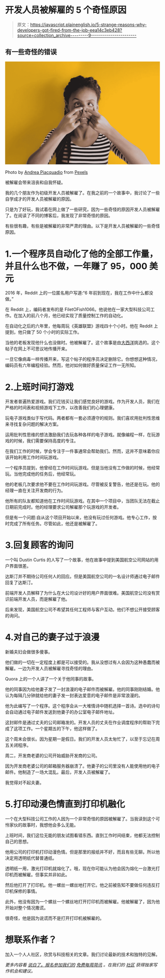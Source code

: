 # 开发人员被解雇的 5 个奇怪原因

> 原文：<https://javascript.plainenglish.io/5-strange-reasons-why-developers-got-fired-from-the-job-eea14c3eb428?source=collection_archive---------9----------------------->

## 有一些奇怪的错误

![](img/02f908647cf07ffb50e2835032df83ba.png)

Photo by [Andrea Piacquadio](https://www.pexels.com/@olly?utm_content=attributionCopyText&utm_medium=referral&utm_source=pexels) from [Pexels](https://www.pexels.com/photo/young-funny-african-american-woman-grimacing-in-studio-3756617/?utm_content=attributionCopyText&utm_medium=referral&utm_source=pexels)

被解雇会带来沮丧和自我怀疑。

我的几个朋友作为初级开发人员被解雇了。在我之前的一个故事中，我讨论了一些自学成才的开发人员被解雇的原因。

只是为了好玩，我试着在网上做了一些研究，因为一些奇怪的原因开发人员被解雇了。在阅读了不同的博客后，我发现了非常奇怪的原因。

有些很有趣，有些是被解雇的非常严肃的理由。以下是开发人员被解雇的一些奇怪原因。

# 1.一个程序员自动化了他的全部工作量，并且什么也不做，一年赚了 95，000 美元

2016 年，Reddit 上的一位匿名用户写道:“6 年前到现在，我在工作中什么都没做。”

在 Reddit 上，编码者发布的是 FiletOFish1066。他说他在一家大型科技公司工作。在加入的前八个月，他已经实现了质量控制工作的自动化。

在自动化之后的六年里，他每周玩《英雄联盟》游戏四十个小时。他在 Reddit 上提到，他只做了 50 个小时的实际工作。

当他的老板发现他什么也没做时。他被解雇了。这个故事是由[大西洋](https://www.theatlantic.com/technology/archive/2018/10/agents-of-automation/568795/)挑选的。这个帖子在网上不可思议地传播开来。

一旦它像病毒一样传播开来，写这个帖子的程序员决定删除它。你想想这种情况，编码员有六年编程经验。然而，他对如何做好质量保证工作一无所知。

# 2.上班时间打游戏

开发者普遍热爱游戏。我们花钱买让我们感觉良好的游戏。作为开发人员，我们在严格的时间表和视频游戏下工作，以改善我们的心理健康。

玩电子游戏类似于写代码。两者都有一套必须遵守的规则。我们喜欢用批判性思维来寻找复杂问题的解决方案。

运用批判性思维的想法激励我们去玩各种各样的电子游戏。就像编程一样，在玩游戏的时候，我们需要保持高度的专注。

在我们工作的时候，学会专注于一件事通常会帮助我们。然而，这并不意味着你应该开始利用工作时间玩游戏。

一个程序员提到，他曾经在工作时间玩游戏。但是当他没有工作做的时候，他经常玩。当他完成他的任务后，他经常玩。

他的老板几次要求他不要在工作时间玩游戏。尽管被反复警告，他还是在玩。他的经理一直在关注开发商的行为。

他所有的队友都知道他在工作时间玩游戏。在其中一个项目中，当团队无法在截止日期前完成时。他的经理要求公司解雇那个玩游戏的开发者。

但是有一个问题:自从这个项目开始以来，他没有玩过任何游戏。他专心工作，按时完成了所有任务。尽管如此，他还是被解雇了。

# 3.回复顾客的询问

一个叫 Dustin Curtis 的人写了一个故事，他在故事中提到美国航空公司网站的用户界面很差。

达斯汀并不期待公司任何人的回应。但是美国航空公司的一名设计师通过电子邮件回复了达斯汀。

前端开发人员解释了为什么在大公司设计好的用户界面很难。美国航空公司没有赏识前端开发人员，而是解雇了他。

后来发现，美国航空公司不希望其任何工程师与客户互动。他们不想公开接受顾客的询问。

# 4.对自己的妻子过于浪漫

新婚夫妇会做很多傻事。

他们做的一切在一定程度上都是可以接受的。我从没想过有人会因为这种愚蠢而被解雇。一边为开发人员被解雇寻找奇怪的理由。

Quora 上的一个人讲了一个关于他同事的故事。

他的同事因为给他妻子发了一封浪漫的电子邮件而被解雇。他的同事刚刚结婚。他认为每隔几分钟就给他的妻子发一封表达爱意的电子邮件是非常浪漫的。

他为此编写了一个程序。这个程序会从一大堆情诗中随机选择一首诗。选中的诗句会自动通过电子邮件发送到他妻子的办公室电子邮件地址。

这封邮件是通过丈夫的公司邮箱发的。开发人员的丈夫在作业调度程序的帮助下完成了这项工作。一个星期五的下午，他这样做了。

这个周末会很长。因为星期一是假日。我们的开发人员太匆忙了，以至于忘记在周五关闭程序。

周二，开发商老婆的公司开始威胁开发商的公司。

因为开发商老婆公司的邮箱服务器崩溃了。他妻子的公司里没有人能使用他的电子邮件。他制造了一场大混乱。最后，开发人员被解雇了。

我觉得对不起夫妻。

# 5.打印动漫色情直到打印机融化

一个在大型科技公司工作的人因为一个非常奇怪的原因被解雇了。当我读到这个可怜家伙的故事时，我想他会多么无能。

上班时间，我们这位无能的朋友试图看错东西。直到工作时间结束，他都无法控制自己的思想。

他用公司的打印机打印动漫色情。但是那里的报纸并不好，而且有些无聊。所以他决定用透明纸代替普通纸。

透明纸一用，激光打印机就熔化了。哦，现在你可能认为他会因为熔化一台激光打印机而被解雇。但事实并非如此。

然后他打开了打印机。他一螺丝一螺丝地打开它。他之前被告知不要做任何违反打印机保修的事情。

此外，他没有因为一个螺丝一个螺丝地打开打印机而被解雇。他被解雇了，因为他开始对整个情况撒谎。

很奇怪，他是因为说谎而不是打开打印机被解雇的。

# 想联系作者？

加入一个人人社区，欣赏与科技相关的文章。我们讨论最新的技术和独特的见解。

*更多内容看* [*说白了。报名参加我们的*](http://plainenglish.io/) [*免费每周简讯*](http://newsletter.plainenglish.io/) *。在我们的* [*社区*](https://discord.gg/GtDtUAvyhW) *获得独家写作机会和建议。*